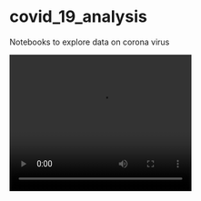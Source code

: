 # covid_19_analysis
Notebooks to explore data on corona virus 

<video width="320" height="240" controls>
  <source src="covid_19_bar_graph.mov" type="video/mp4">
</video>
